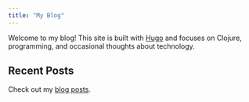 ```yaml
---
title: "My Blog"
---
```


Welcome to my blog! This site is built with [Hugo](https://gohugo.io/) and focuses on Clojure, programming, and occasional thoughts about technology.

## Recent Posts

Check out my [blog posts](/blog/).